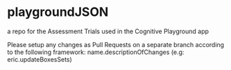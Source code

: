 # playgroundJSON
a repo for the Assessment Trials used in the Cognitive Playground app

Please setup any changes as Pull Requests on a separate branch according to the
following framework: name.descriptionOfChanges (e.g: eric.updateBoxesSets)
